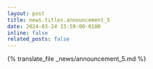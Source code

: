 ```yaml
---
layout: post
title: news.titles.announcement_5
date: 2024-03-24 15:59:00-0100
inline: false
related_posts: false
---
```


{% translate_file _news/announcement_5.md %}
